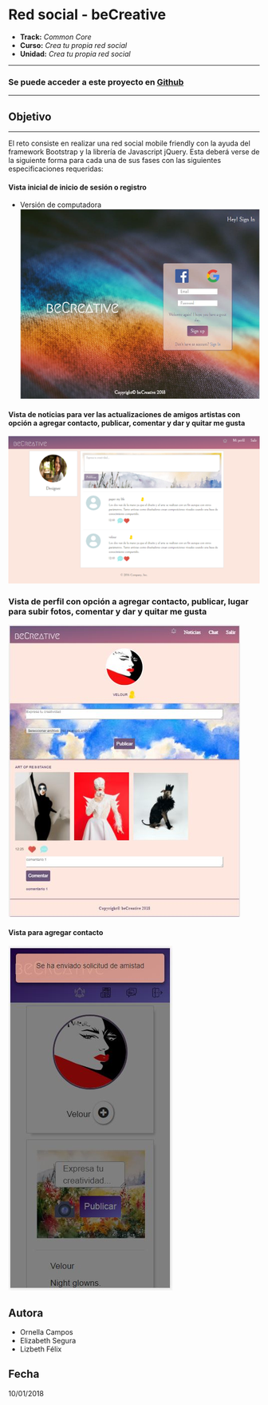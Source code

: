 # Red social - beCreative

* **Track:** _Common Core_
* **Curso:** _Crea tu propia red social_
* **Unidad:** _Crea tu propia red social_

***
### Se puede acceder a este proyecto en [Github]( "Github")
***

## Objetivo
---
El reto consiste en realizar una red social mobile friendly con la ayuda del framework Bootstrap y la librería de Javascript jQuery. Esta deberá verse de la siguiente forma para cada una de sus fases con las siguientes especificaciones requeridas:

#### Vista inicial de inicio de sesión o registro
* Versión de computadora
![Sin titulo](assets/docs/signin.JPG)

<!-- * Versión de móvil
![Sin titulo](assets/docs/sign-in-mobile.jpeg) -->

#### Vista de noticias para ver las actualizaciones de amigos artistas con opción a agregar contacto, publicar, comentar y dar y quitar me gusta
![Sin titulo](assets/docs/newsfeed-view.png)

### Vista de perfil con opción a agregar contacto, publicar, lugar para subir fotos, comentar y dar y quitar me gusta
![Sin titulo](assets/docs/profile.JPG)


#### Vista para agregar contacto
![Sin titulo](assets/docs/adding-contact.JPG)


## Autora
* Ornella Campos
* Elizabeth Segura
* Lizbeth Félix

## Fecha
10/01/2018
